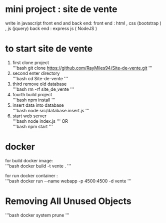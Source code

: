 # mini project : site de vente 
write in javascript front end and back end:
front end : html , css (bootstrap ) , js (jquery)
back end : express js ( NodeJS )

# to start site de vente
1) first clone project<br/>
'''bash
git clone https://github.com/RayMiles94/Site-de-vente.git
'''
1) second enter directory<br/>
'''bash
cd Site-de-vente
'''
3) third remove old database<br/>
'''bash
rm -rf site_de_vente
'''
4) fourth build project<br/>
'''bash
npm install
'''
5) insert data into database<br/>
'''bash
node src/database.insert.js
'''
6) start web server<br/>
'''bash
node index.js
'''
OR<br/>
'''bash
npm start
'''


# docker

for build docker image:<br/>
'''bash
docker build -t vente .
'''

for run docker container :<br/>
'''bash
docker run --name webapp -p 4500:4500 -d vente 
'''

# Removing All Unused Objects
'''bash
docker system prune
'''